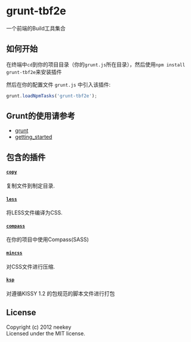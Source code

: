 # grunt-tbf2e

一个前端的Build工具集合

## 如何开始
在终端中`cd`到你的项目目录（你的`grunt.js`所在目录），然后使用`npm install grunt-tbf2e`来安装插件

然后在你的配置文件 `grunt.js` 中引入该插件:

```javascript
grunt.loadNpmTasks('grunt-tbf2e');
```
## Grunt的使用请参考
 * [grunt](https://github.com/cowboy/grunt)
 * [getting_started](https://github.com/cowboy/grunt/blob/master/docs/getting_started.md)

## 包含的插件

#### [`copy`](https://github.com/gruntjs/grunt-contrib-copy/)
复制文件到制定目录.

#### [`less`](https://github.com/gruntjs/grunt-contrib-less/)
将LESS文件编译为CSS.

#### [`compass`](https://github.com/kahlil/grunt-compass)
在你的项目中使用Compass(SASS)

#### [`mincss`](https://github.com/gruntjs/grunt-contrib-mincss/)
对CSS文件进行压缩.

#### [`ksp`](https://github.com/neekey/grunt-ksp)
对遵循KISSY 1.2 的包规范的脚本文件进行打包


## License
Copyright (c) 2012 neekey  
Licensed under the MIT license.
